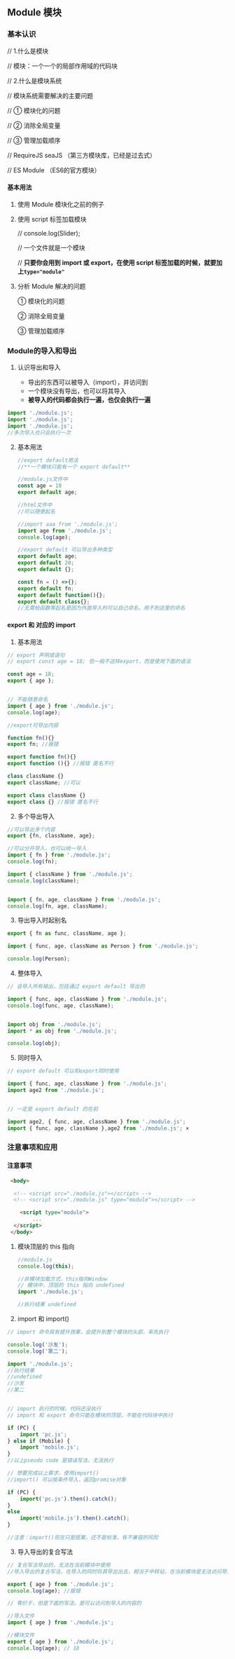 ## Module 模块

### 基本认识

   // 1.什么是模块

   // 模块：一个一个的局部作用域的代码块



   // 2.什么是模块系统

   // 模块系统需要解决的主要问题

   // ① 模块化的问题

   // ② 消除全局变量

   // ③ 管理加载顺序



   // RequireJS seaJS （第三方模块库，已经是过去式）



   // ES Module （ES6的官方模块）



#### 基本用法

1. 使用 Module 模块化之前的例子



2. 使用 script 标签加载模块

   // console.log(Slider);



   // 一个文件就是一个模块

   // **只要你会用到 import 或 export，在使用 script 标签加载的时候，就要加上`type="module"`**



3. 分析 Module 解决的问题

   ① 模块化的问题

   ② 消除全局变量

   ③ 管理加载顺序



### Module的导入和导出

1. 认识导出和导入

   - 导出的东西可以被导入（import），并访问到
   - 一个模块没有导出，也可以将其导入
   -  **被导入的代码都会执行一遍，也仅会执行一遍**

```JavaScript
import './module.js';
import './module.js';
import './module.js';
//多次导入也只会执行一次
```

2. 基本用法

   ```JavaScript
   //export default用法
   //**一个模块只能有一个 export default**
   
   //module.js文件中
   const age = 18
   export default age;
   
   //html文件中
   //可以随便起名
   
   //import aaa from './module.js';
   import age from './module.js';
   console.log(age);
   
   //export default 可以导出多种类型
   export default age;
   export default 20;
   export default {};
   
   const fn = () =>{};
   export default fn;
   export default function(){};
   export default class{};
   //无需给函数等起名是因为外面导入时可以自己命名，用不到这里的命名
   ```



#### export 和 对应的 import

1. 基本用法

```JavaScript
// export 声明或语句
// export const age = 18; 但一般不这样export，而是使用下面的语法

const age = 18;
export { age };


// 不能随意命名
import { age } from './module.js';
console.log(age);

//export可导出内容

function fn(){}
export fn; //报错

export function fn(){}
export function (){} //报错 匿名不行

class className {}
export className; //可以

export class className {}
export class {} //报错 匿名不行
```



2. 多个导出导入

```javascript
//可以导出多个内容
export {fn, className, age};

//可以分开导入，也可以统一导入
import { fn } from './module.js';
console.log(fn);

import { className } from './module.js';
console.log(className);


import { fn, age, className } from './module.js';
console.log(fn, age, className);
```



3. 导出导入时起别名

```javascript
export { fn as func, className, age };

import { func, age, className as Person } from './module.js';

console.log(Person);
```



4. 整体导入

```javascript
// 会导入所有输出，包括通过 export default 导出的

import { func, age, className } from './module.js';
console.log(func, age, className);


import obj from './module.js';
import * as obj from './module.js';

console.log(obj);
```



5. 同时导入

```JavaScript
// export default 可以和export同时使用

import { func, age, className } from './module.js';
import age2 from './module.js';


// 一定是 export default 的在前

import age2, { func, age, className } from './module.js';
import { func, age, className },age2 from './module.js'; ×
```



### 注意事项和应用

#### 注意事项

```html
 <body>

  <!-- <script src="./module.js"></script> -->
  <!-- <script src="./module.js" type="module"></script> -->

    <script type="module">
        ...
  </script>
 </body>
```



1. 模块顶层的 this 指向

   ```JavaScript
   //module.js
   console.log(this);
   
   //非模块加载方式，this指向Window
   // 模块中，顶层的 this 指向 undefined
   import './module.js';
   
   //执行结果 undefined
   ```
   
   

2. import 和 import()

```JavaScript
// import 命令具有提升效果，会提升到整个模块的头部，率先执行

console.log('沙发');
console.log('第二');

import './module.js';
//执行结果
//undefined
//沙发
//第二


// import 执行的时候，代码还没执行
// import 和 export 命令只能在模块的顶层，不能在代码块中执行

if (PC) {
    import 'pc.js';
} else if (Mobile) {
    import 'mobile.js';
}
//以上pseudo code 是错误写法，无法执行

// 想要完成以上需求，使用import()
//import() 可以按条件导入，返回promise对象

if (PC) {
    import('pc.js').then().catch();
} 
else
    import('mobile.js').then().catch();
}

//注意：import()现在只是提案，还不是标准，有不兼容的风险
```



3. 导入导出的复合写法

```JavaScript
// 复合写法导出的，无法在当前模块中使用
//导入导出的复合写法，在导入的同时将其导出出去，相当于中转站，在当前模块是无法访问导入的变量

export { age } from './module.js';
console.log(age); //报错

// 等价于，但是下面的写法，是可以访问到导入的内容的

//导入文件
import { age } from './module.js';

//模块文件
export { age } from './module.js';
console.log(age); // 18
```